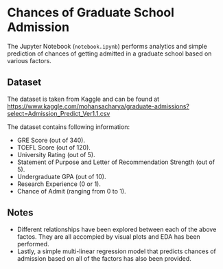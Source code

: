 # Chances of Graduate School Admission

The Jupyter Notebook (<code>notebook.ipynb</code>) performs analytics and simple prediction of chances of getting admitted in a graduate school based on various factors. 

## Dataset
The dataset is taken from Kaggle and can be found at https://www.kaggle.com/mohansacharya/graduate-admissions?select=Admission_Predict_Ver1.1.csv

The dataset contains following information:

- GRE Score (out of 340).
- TOEFL Score (out of 120).
- University Rating (out of 5).
- Statement of Purpose and Letter of Recommendation Strength (out of 5).
- Undergraduate GPA (out of 10).
- Research Experience (0 or 1).
- Chance of Admit (ranging from 0 to 1). 

## Notes

- Different relationships have been explored between each of the above factos. They are all accompied by visual plots and EDA has been performed.
- Lastly, a simple multi-linear regression model that predicts chances of admission based on all of the factors has also been provided. 

